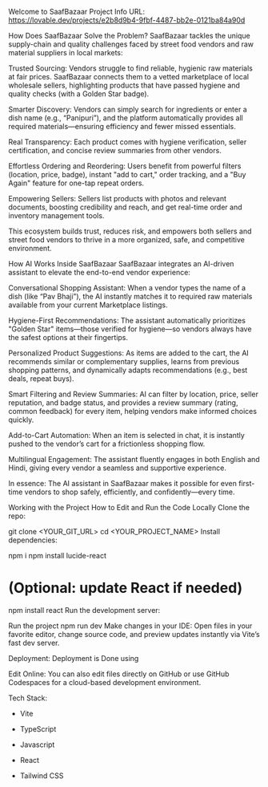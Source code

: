 Welcome to SaafBazaar
Project Info
URL: https://lovable.dev/projects/e2b8d9b4-9fbf-4487-bb2e-0121ba84a90d

How Does SaafBazaar Solve the Problem?
SaafBazaar tackles the unique supply-chain and quality challenges faced by street food vendors and raw material suppliers in local markets:

Trusted Sourcing: Vendors struggle to find reliable, hygienic raw materials at fair prices. SaafBazaar connects them to a vetted marketplace of local wholesale sellers, highlighting products that have passed hygiene and quality checks (with a Golden Star badge).

Smarter Discovery: Vendors can simply search for ingredients or enter a dish name (e.g., “Panipuri”), and the platform automatically provides all required materials—ensuring efficiency and fewer missed essentials.

Real Transparency: Each product comes with hygiene verification, seller certification, and concise review summaries from other vendors.

Effortless Ordering and Reordering: Users benefit from powerful filters (location, price, badge), instant "add to cart," order tracking, and a "Buy Again" feature for one-tap repeat orders.

Empowering Sellers: Sellers list products with photos and relevant documents, boosting credibility and reach, and get real-time order and inventory management tools.

This ecosystem builds trust, reduces risk, and empowers both sellers and street food vendors to thrive in a more organized, safe, and competitive environment.

How AI Works Inside SaafBazaar
SaafBazaar integrates an AI-driven assistant to elevate the end-to-end vendor experience:

Conversational Shopping Assistant: When a vendor types the name of a dish (like “Pav Bhaji”), the AI instantly matches it to required raw materials available from your current Marketplace listings.

Hygiene-First Recommendations: The assistant automatically prioritizes "Golden Star" items—those verified for hygiene—so vendors always have the safest options at their fingertips.

Personalized Product Suggestions: As items are added to the cart, the AI recommends similar or complementary supplies, learns from previous shopping patterns, and dynamically adapts recommendations (e.g., best deals, repeat buys).

Smart Filtering and Review Summaries: AI can filter by location, price, seller reputation, and badge status, and provides a review summary (rating, common feedback) for every item, helping vendors make informed choices quickly.

Add-to-Cart Automation: When an item is selected in chat, it is instantly pushed to the vendor’s cart for a frictionless shopping flow.

Multilingual Engagement: The assistant fluently engages in both English and Hindi, giving every vendor a seamless and supportive experience.

In essence:
The AI assistant in SaafBazaar makes it possible for even first-time vendors to shop safely, efficiently, and confidently—every time.

Working with the Project
How to Edit and Run the Code Locally
Clone the repo:


git clone <YOUR_GIT_URL>
cd <YOUR_PROJECT_NAME>
Install dependencies:


npm i
npm install lucide-react
# (Optional: update React if needed)
npm install react
Run the development server:

Run the project
npm run dev
Make changes in your IDE:
Open files in your favorite editor, change source code, and preview updates instantly via Vite’s fast dev server.

Deployment:
Deployment is Done using

Edit Online:
You can also edit files directly on GitHub or use GitHub Codespaces for a cloud-based development environment.

Tech Stack:
 * Vite

* TypeScript
  
* Javascript

* React

* Tailwind CSS

